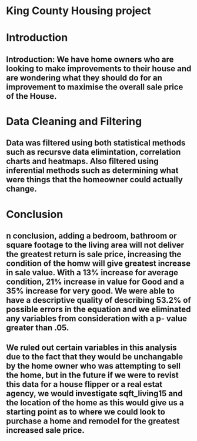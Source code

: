 # King County Housing project
# Introduction
## Introduction: We have home owners who are looking to make improvements to their house and are wondering what they should do for an improvement to maximise the overall sale price of the House.
# Data Cleaning and Filtering
## Data was filtered using both statistical methods such as recursve data elimintation, correlation charts and heatmaps.  Also filtered using inferential methods such as determining what were things that the homeowner could actually change.
# Conclusion
## n conclusion, adding a bedroom, bathroom or square footage to the living area will not deliver the greatest return is sale price, increasing the condition of the homw will give greatest increase in sale value.  With a 13% increase for average condition, 21% increase in value for Good and a 35% increase for very good.  We were able to have a descriptive quality of describing 53.2% of possible errors in the equation and we eliminated any variables from consideration with a p- value greater than .05.

## We ruled out certain variables in this analysis due to the fact that they would be unchangable by the home owner who was attempting to sell the home, but in the future if we were to revist this data for a house flipper or a real estat agency, we would investigate sqft_living15 and the location of the home as this would give us a starting point as to where we could look to purchase a home and remodel for the greatest increased sale price.
